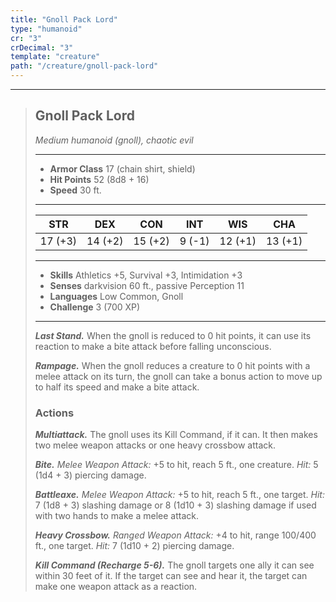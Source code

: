 ```yaml
---
title: "Gnoll Pack Lord"
type: "humanoid"
cr: "3"
crDecimal: "3"
template: "creature"
path: "/creature/gnoll-pack-lord"
---
```


___
>
> ## Gnoll Pack Lord
> *Medium humanoid (gnoll), chaotic evil*   
> ___  
>
> - **Armor Class** 17 (chain shirt, shield)  
> - **Hit Points** 52  (8d8 + 16)
> - **Speed** 30 ft.  
> ___  
>
> STR | DEX | CON | INT | WIS | CHA
>|:---:|:---:|:---:|:---:|:---:|:---:|
> 17 (+3)|14 (+2)|15 (+2)|9 (-1)|12 (+1)|13 (+1)|
> ___  
>
> - **Skills** Athletics +5, Survival +3, Intimidation +3
> - **Senses** darkvision 60 ft., passive Perception 11  
> - **Languages** Low Common, Gnoll  
> - **Challenge** 3 (700 XP)
> ___
>
>
> ***Last Stand.*** When the gnoll is reduced to 0 hit points, it can use its reaction to make a bite attack before falling unconscious.    
>
> ***Rampage.*** When the gnoll reduces a creature to 0 hit points with a melee attack on its turn, the gnoll can take a bonus action to move up to half its speed and make a bite attack.   
>
> ### Actions
> ***Multiattack.*** The gnoll uses its Kill Command, if it can. It then makes two melee weapon attacks or one heavy crossbow attack.
>
> ***Bite.*** *Melee Weapon Attack:* +5 to hit, reach 5 ft., one creature. *Hit:* 5 (1d4 + 3) piercing damage.   
>
> ***Battleaxe.*** *Melee Weapon Attack:* +5 to hit, reach 5 ft., one target. *Hit:* 7 (1d8 + 3) slashing damage or 8 (1d10 + 3) slashing damage if used with two hands to make a melee attack.   
>
> ***Heavy Crossbow.*** *Ranged Weapon Attack:* +4 to hit, range 100/400 ft., one target. *Hit:* 7 (1d10 + 2) piercing damage.
>
> ***Kill Command (Recharge 5-6).*** The gnoll targets one ally it can see within 30 feet of it. If the target can see and hear it, the target can make one weapon attack as a reaction.
